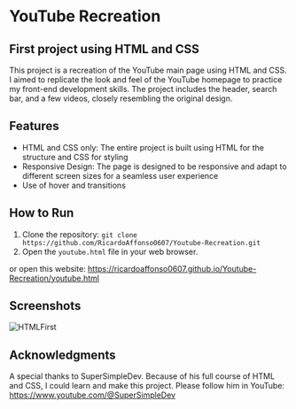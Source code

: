 # YouTube Recreation

## First project using HTML and CSS

This project is a recreation of the YouTube main page using HTML and CSS. I aimed to replicate the look and feel of the YouTube homepage to practice my front-end development skills. The project includes the header, search bar, and a few videos, closely resembling the original design.

## Features

- HTML and CSS only: The entire project is built using HTML for the structure and CSS for styling
- Responsive Design: The page is designed to be responsive and adapt to different screen sizes for a seamless user experience
- Use of hover and transitions

## How to Run

1. Clone the repository: `git clone https://github.com/RicardoAffonso0607/Youtube-Recreation.git`
2. Open the `youtube.html` file in your web browser.

or open this website: https://ricardoaffonso0607.github.io/Youtube-Recreation/youtube.html

## Screenshots

![HTMLFirst](https://github.com/RicardoAffonso0607/Youtube-Recreation/assets/127418054/cec20c70-530a-4558-838d-5efda87ef1b3)

## Acknowledgments

A special thanks to SuperSimpleDev. Because of his full course of HTML and CSS, I could learn and make this project. Please follow him in YouTube: https://www.youtube.com/@SuperSimpleDev
